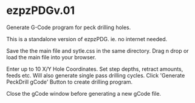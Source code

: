 # ezpzPDGv.01
Generate G-Code program for peck drilling holes.

This is a standalone version of ezpzPDG. ie. no internet needed.

Save the  the main file and sytle.css in the same directory.
Drag n drop or load the main file into your browser.

Enter up to 10 X/Y Hole Coordinates.
Set step depths, retract amounts, feeds etc.
Will also generate single pass drilling cycles.
Click 'Generate PeckDrill gCode' Button to create drilling program.

Close the gCode window before generating a new gCode file.
